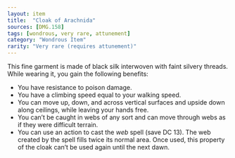 ```yaml
---
layout: item
title:  "Cloak of Arachnida"
sources: [DMG.158]
tags: [wondrous, very rare, attunement]
category: "Wondrous Item"
rarity: "Very rare (requires attunement)"
---
```


This fine garment is made of black silk interwoven with faint silvery threads. While wearing it, you gain the following benefits:

- You have resistance to poison damage.
- You have a climbing speed equal to your walking speed.
- You can move up, down, and across vertical surfaces and upside down along ceilings, while leaving your hands free.
- You can’t be caught in webs of any sort and can move through webs as if they were difficult terrain.
- You can use an action to cast the *web* spell (save DC 13). The web created by the spell fills twice its normal area. Once used, this property of the cloak can’t be used again until the next dawn.